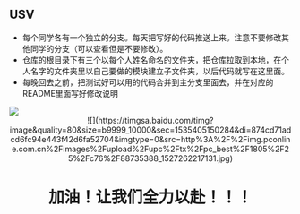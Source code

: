 ## USV
* 每个同学各有一个独立的分支。每天把写好的代码推送上来。注意不要修改其他同学的分支（可以查看但是不要修改）。
* 仓库的根目录下有三个以每个人姓名命名的文件夹，把仓库拉取到本地，在个人名字的文件夹里以自己要做的模块建立子文件夹，以后代码就写在这里面。
* 每晚回去之前，把测试好可以用的代码合并到主分支里面去，并在对应的README里面写好修改说明


<div style="align: center"> <img src="https://timgsa.baidu.com/timg?image&quality=80&size=b9999_10000&sec=1535405150284&di=874cd71adcd6fc94e443f42d6fa52704&imgtype=0&src=http%3A%2F%2Fimg.pconline.com.cn%2Fimages%2Fupload%2Fupc%2Ftx%2Fpc_best%2F1805%2F25%2Fc76%2F88735388_1527262217131.jpg"/> </div>

<div align=center> ![](https://timgsa.baidu.com/timg?image&quality=80&size=b9999_10000&sec=1535405150284&di=874cd71adcd6fc94e443f42d6fa52704&imgtype=0&src=http%3A%2F%2Fimg.pconline.com.cn%2Fimages%2Fupload%2Fupc%2Ftx%2Fpc_best%2F1805%2F25%2Fc76%2F88735388_1527262217131.jpg)<div>

# <center>加油！让我们全力以赴！！！</center>

